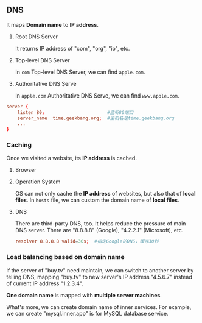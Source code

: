 ## DNS

It maps **Domain name** to **IP address**.

1. Root DNS Server

   It returns IP address of "com", "org", "io", etc.

2. Top-level DNS Server

   In `com` Top-level DNS Server, we can find `apple.com`.

3. Authoritative DNS Serve

   In `apple.com` Authoritative DNS Serve, we can find `www.apple.com`.

```conf
server {
    listen 80;                       #监听80端口
    server_name  time.geekbang.org;  #主机名是time.geekbang.org
    ...
}
```

### Caching

Once we visited a website, its **IP address** is cached.

1. Browser

2. Operation System

   OS can not only cache the **IP address** of websites, but also that of **local files**. In `hosts` file, we can custom the domain name of **local files**.

3. DNS

   There are third-party DNS, too. It helps reduce the pressure of main DNS server. There are "8.8.8.8" (Google), "4.2.2.1" (Microsoft), etc.

   ```conf
   resolver 8.8.8.8 valid=30s;  #指定Google的DNS，缓存30秒
   ```

### Load balancing based on domain name

If the server of "buy.tv" need maintain, we can switch to another server by telling DNS, mapping "buy.tv" to new server's IP address "4.5.6.7" instead of current IP address "1.2.3.4".

**One domain name** is mapped with **multiple server machines**.

What's more, we can create domain name of inner services. For example, we can create "mysql.inner.app" is for MySQL database service.


